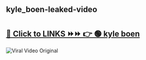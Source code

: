 
 ## kyle_boen-leaked-video 

# <h2><a href="https://clipsfans.com/kyle_boen&ref=git">🔗 Click to LINKS ⏩⏩ 👉 🟢 kyle boen </a></h2>

<a href="https://clipsfans.com/kyle_boen&ref=git" rel="nofollow" data-target="animated-image.originalLink"><img src="https://i.ibb.co.com/xMMVF88/686577567.gif" alt="Viral Video Original" style="max-width: 100%; display: inline-block;" data-target="animated-image.originalImage"></a>
